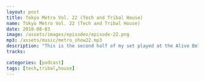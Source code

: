 ```yaml
---
layout: post
title: Tokyo Metro Vol. 22 (Tech and Tribal House)
name: Tokyo Metro Vol. 22 (Tech and Tribal House)
date: 2018-08-03
image: /assets/images/episodes/episode-22.png
mp3: /assets/music/metro_show22.mp3
description: "This is the second half of my set played at the Alive Belgian Beer festival in August 2017 in Akita Japan.  There is also a video that accompanies this mix. If you are interested, visit djchrishale.com to get a view of me in action."
tracks: 

categories: [podcast]
tags: [tech,tribal,house]
---
```

